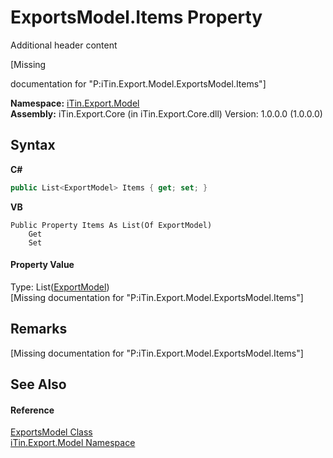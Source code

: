 # ExportsModel.Items Property 
Additional header content 

\[Missing <summary> documentation for "P:iTin.Export.Model.ExportsModel.Items"\]

**Namespace:**&nbsp;<a href="ef57ffcc-e95e-b212-5a46-9aa6f5a3511f">iTin.Export.Model</a><br />**Assembly:**&nbsp;iTin.Export.Core (in iTin.Export.Core.dll) Version: 1.0.0.0 (1.0.0.0)

## Syntax

**C#**<br />
``` C#
public List<ExportModel> Items { get; set; }
```

**VB**<br />
``` VB
Public Property Items As List(Of ExportModel)
	Get
	Set
```


#### Property Value
Type: List(<a href="ff3f8d5d-9bb7-2235-58c5-0d8358e85c80">ExportModel</a>)<br />\[Missing <value> documentation for "P:iTin.Export.Model.ExportsModel.Items"\]

## Remarks
\[Missing <remarks> documentation for "P:iTin.Export.Model.ExportsModel.Items"\]

## See Also


#### Reference
<a href="c5606475-afec-0e56-1277-644804e4b2ce">ExportsModel Class</a><br /><a href="ef57ffcc-e95e-b212-5a46-9aa6f5a3511f">iTin.Export.Model Namespace</a><br />